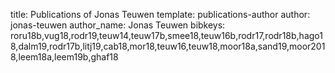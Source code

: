 title: Publications of Jonas Teuwen
template: publications-author
author: jonas-teuwen
author_name: Jonas Teuwen
bibkeys: roru18b,vug18,rodr19,teuw14,teuw17b,smee18,teuw16b,rodr17,rodr18b,hago18,dalm19,rodr17b,litj19,cab18,mor18,teuw16,teuw18,moor18a,sand19,moor2018,leem18a,leem19b,ghaf18